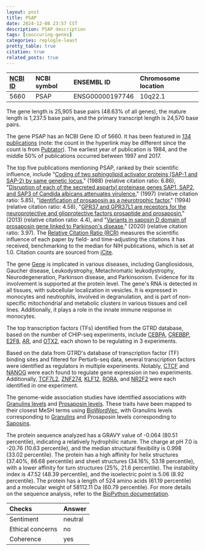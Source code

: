 ```yaml
---
layout: post
title: PSAP
date: 2024-12-08 23:57 CST
description: PSAP description
tags: [cooccuring-genes]
categories: replogle-least
pretty_table: true
citation: true
related_posts: true
---
```




| [NCBI ID](https://www.ncbi.nlm.nih.gov/gene/5660) | NCBI symbol | ENSEMBL ID | Chromosome location |
| :-------- | :------- | :-------- | :------- |
| 5660  | PSAP | ENSG00000197746 | 10q22.1 |



The gene length is 25,905 base pairs (48.63% of all genes), the mature length is 1,237.5 base pairs, and the primary transcript length is 24,570 base pairs.


The gene PSAP has an NCBI Gene ID of 5660. It has been featured in [134 publications](https://pubmed.ncbi.nlm.nih.gov/?term=%22PSAP%22) (note: the count in the hyperlink may be different since the count is from [Pubtator](https://academic.oup.com/nar/article/47/W1/W587/5494727)). The earliest year of publication is 1984, and the middle 50% of publications occurred between 1997 and 2017.


The top five publications mentioning PSAP, ranked by their scientific influence, include "[Coding of two sphingolipid activator proteins (SAP-1 and SAP-2) by same genetic locus.](https://pubmed.ncbi.nlm.nih.gov/2842863)" (1988) (relative citation ratio: 6.86), "[Disruption of each of the secreted aspartyl proteinase genes SAP1, SAP2, and SAP3 of Candida albicans attenuates virulence.](https://pubmed.ncbi.nlm.nih.gov/9284116)" (1997) (relative citation ratio: 5.85), "[Identification of prosaposin as a neurotrophic factor.](https://pubmed.ncbi.nlm.nih.gov/7937812)" (1994) (relative citation ratio: 4.58), "[GPR37 and GPR37L1 are receptors for the neuroprotective and glioprotective factors prosaptide and prosaposin.](https://pubmed.ncbi.nlm.nih.gov/23690594)" (2013) (relative citation ratio: 4.4), and "[Variants in saposin D domain of prosaposin gene linked to Parkinson's disease.](https://pubmed.ncbi.nlm.nih.gov/32201884)" (2020) (relative citation ratio: 3.97). The [Relative Citation Ratio (RCR)](https://journals.plos.org/plosbiology/article?id=10.1371/journal.pbio.1002541) measures the scientific influence of each paper by field- and time-adjusting the citations it has received, benchmarking to the median for NIH publications, which is set at 1.0. Citation counts are sourced from [iCite](https://icite.od.nih.gov).


The gene [Gene](https://www.proteinatlas.org/[Ensembl]-[Gene]) is implicated in various diseases, including Gangliosidosis, Gaucher disease, Leukodystrophy, Metachromatic leukodystrophy, Neurodegeneration, Parkinson disease, and Parkinsonism. Evidence for its involvement is supported at the protein level. The gene's RNA is detected in all tissues, with subcellular localization in vesicles. It is expressed in monocytes and neutrophils, involved in degranulation, and is part of non-specific mitochondrial and metabolic clusters in various tissues and cell lines. Additionally, it plays a role in the innate immune response in monocytes.


The top transcription factors (TFs) identified from the GTRD database, based on the number of CHIP-seq experiments, include [CEBPA](https://www.ncbi.nlm.nih.gov/gene/1050), [CREBBP](https://www.ncbi.nlm.nih.gov/gene/1387), [E2F8](https://www.ncbi.nlm.nih.gov/gene/79733), [AR](https://www.ncbi.nlm.nih.gov/gene/367), and [OTX2](https://www.ncbi.nlm.nih.gov/gene/5015), each shown to be regulating in 3 experiments.


Based on the data from GTRD's database of transcription factor (TF) binding sites and filtered for Perturb-seq data, several transcription factors were identified as regulators in multiple experiments. Notably, [CTCF](https://www.ncbi.nlm.nih.gov/gene/6829) and [NANOG](https://www.ncbi.nlm.nih.gov/gene/2623) were each found to regulate gene expression in two experiments. Additionally, [TCF7L2](https://www.ncbi.nlm.nih.gov/gene/7023), [ZNF274](https://www.ncbi.nlm.nih.gov/gene/8243), [KLF12](https://www.ncbi.nlm.nih.gov/gene/8861), [RORA](https://www.ncbi.nlm.nih.gov/gene/9968), and [NR2F2](https://www.ncbi.nlm.nih.gov/gene/9126) were each identified in one experiment.


The genome-wide association studies have identified associations with [Granulins levels](https://pubmed.ncbi.nlm.nih.gov/34648354) and [Prosaposin levels](https://pubmed.ncbi.nlm.nih.gov/34648354). These traits have been mapped to their closest MeSH terms using [BioWordVec](https://www.nature.com/articles/s41597-019-0055-0), with Granulins levels corresponding to [Granulins](https://meshb.nlm.nih.gov/record/ui?ui=D000077155) and Prosaposin levels corresponding to [Saposins](https://meshb.nlm.nih.gov/record/ui?ui=D049231).





The protein sequence analyzed has a GRAVY value of -0.064 (80.51 percentile), indicating a relatively hydrophilic nature. The charge at pH 7.0 is -20.76 (10.63 percentile), and the median structural flexibility is 0.998 (33.02 percentile). The protein has a high affinity for helix structures (37.40%, 86.68 percentile) and sheet structures (34.16%, 53.18 percentile), with a lower affinity for turn structures (25%, 21.6 percentile). The instability index is 47.52 (48.39 percentile), and the isoelectric point is 5.06 (8.92 percentile). The protein has a length of 524 amino acids (61.19 percentile) and a molecular weight of 58112.11 Da (60.79 percentile). For more details on the sequence analysis, refer to the [BioPython documentation](https://biopython.org/docs/1.75/api/Bio.SeqUtils.ProtParam.html).



| Checks    | Answer |
| :-------- | :------- |
| Sentiment  | neutral   |
| Ethical concerns | no     |
| Coherence    | yes    |